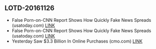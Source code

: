 ## LOTD-20161126

-  False Porn-on-CNN Report Shows How Quickly Fake News Spreads  (usatoday.com)  [LINK](https://news.slashdot.org/story/16/11/26/176229/false-porn-on-cnn-report-shows-how-quickly-fake-news-spreads)
-  False Porn-on-CNN Report Shows How Quickly Fake News Spreads  (usatoday.com)  [LINK](https://news.slashdot.org/story/16/11/26/176229/false-porn-on-cnn-report-shows-how-quickly-fake-news-spreads)
-  Yesterday Saw $3.3 Billion In Online Purchases  (cmo.com)  [LINK](https://mobile.slashdot.org/story/16/11/26/2049251/yesterday-saw-33-billion-in-online-purchases)
